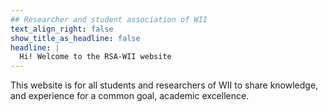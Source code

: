 ```yaml
---
## Researcher and student association of WII
text_align_right: false
show_title_as_headline: false
headline: |
  Hi! Welcome to the RSA-WII website
---
```



This website is for all students and researchers of WII to share knowledge, and experience for a common goal, academic excellence. 